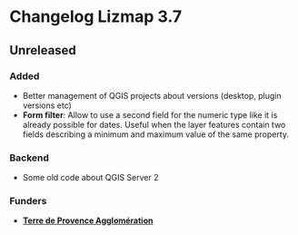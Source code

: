 # Changelog Lizmap 3.7

## Unreleased
### Added

* Better management of QGIS projects about versions (desktop, plugin versions etc)
* **Form filter**: Allow to use a second field for the numeric type like it is already possible for dates.
  Useful when the layer features contain two fields describing a minimum and maximum value of the same property.

### Backend

* Some old code about QGIS Server 2

### Funders

* **[Terre de Provence Agglomération](https://www.terredeprovence-agglo.com)**
